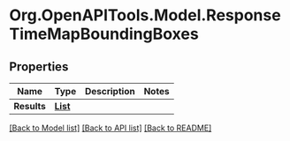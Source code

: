 # Org.OpenAPITools.Model.ResponseTimeMapBoundingBoxes
## Properties

Name | Type | Description | Notes
------------ | ------------- | ------------- | -------------
**Results** | [**List<ResponseTimeMapBoundingBoxesResult>**](ResponseTimeMapBoundingBoxesResult.md) |  | 

[[Back to Model list]](../README.md#documentation-for-models) [[Back to API list]](../README.md#documentation-for-api-endpoints) [[Back to README]](../README.md)

